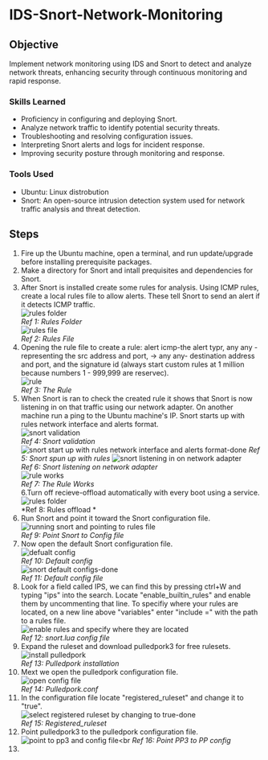 # IDS-Snort-Network-Monitoring

## Objective

Implement network monitoring using IDS and Snort to detect and analyze network threats, enhancing security through continuous monitoring and rapid response.

### Skills Learned

- Proficiency in configuring and deploying Snort.
- Analyze network traffic to identify potential security threats.
- Troubleshooting and resolving configuration issues.
- Interpreting Snort alerts and logs for incident response.
- Improving security posture through monitoring and response.

### Tools Used

- Ubuntu: Linux distrobution
- Snort: An open-source intrusion detection system used for network traffic analysis and threat detection.

## Steps

1. Fire up the Ubuntu machine, open a terminal, and run update/upgrade before installing prerequisite packages.
2. Make a directory for Snort and intall prequisites and dependencies for Snort.
3. After Snort is installed create some rules for analysis. Using ICMP rules, create a local rules file to allow alerts. These tell Snort to send an alert if it detects ICMP traffic.<br>
![rules folder](https://github.com/user-attachments/assets/a8c7abd8-aa55-4407-a139-1ee6780839d0)<br>
*Ref 1: Rules Folder*<br>
![rules file](https://github.com/user-attachments/assets/273c3b85-462a-4e81-8cf2-a7a98ee43b38)<br>
*Ref 2: Rules File*<br>
4. Opening the rule file to create a rule: alert icmp-the alert typr, any any - representing the src address and port, -> any any- destination address and port, and the signature id (always start custom rules at 1 million because numbers 1 - 999,999 are reservec).<br>
![rule](https://github.com/user-attachments/assets/1fd61fe6-e3d5-456e-b3df-18426bfb4133)<br>
*Ref 3: The Rule*<br>
5. When Snort is ran to check the created rule it shows that Snort is now listening in on that traffic using our network adapter. On another machine run a ping to the Ubuntu machine's IP. Snort starts up with rules network interface and alerts format.<br>
![snort validation](https://github.com/user-attachments/assets/55fb2c04-b332-4ea8-8991-1ece46d8fb26)<br>
*Ref 4: Snort validation*<br>
![snort start up with rules network interface and alerts format-done](https://github.com/user-attachments/assets/fe0b6b1c-8b9c-41ac-983e-ea57ea441881)
*Ref 5: Snort spun up with rules*
![snort listening in on network adapter](https://github.com/user-attachments/assets/d43074fa-5be4-4431-9e71-5d05e42c71f4)<br>
*Ref 6: Snort listening on network adapter*<br>
![rule works](https://github.com/user-attachments/assets/82837bcd-20a3-4637-a587-c4667ea8c240)<br>
*Ref 7: The Rule Works*<br>
6.Turn off recieve-offload automatically with every boot using a service.<br>
![rules folder](https://github.com/user-attachments/assets/a8c7abd8-aa55-4407-a139-1ee6780839d0)<br>
*Ref 8: Rules offload *<br>
7. Run Snort and point it toward the Snort configuration file.<br>
![running snort and pointing to rules file](https://github.com/user-attachments/assets/a94df377-33da-4975-84b1-6a8e9c2f6806)<br>
*Ref 9: Point Snort to Config file*<br>
8. Now open the default Snort configuration file.<br>
![defualt config](https://github.com/user-attachments/assets/28293f44-14f2-43ce-94ce-33f6c4988a27)<br>
*Ref 10: Default config*<br>
![snort default configs-done](https://github.com/user-attachments/assets/59ce79e0-c322-462b-8499-cfc05b7a8835)<br>
*Ref 11: Default config file*<br>
10. Look for a field called IPS, we can find this by pressing ctrl+W and typing "ips" into the search. Locate "enable_builtin_rules" and enable them by uncommenting that line. To specifiy where your rules are located, on a new line above "variables" enter "include =" with the path to a rules file.<br>
![enable rules and specify where they are located](https://github.com/user-attachments/assets/98033c3a-64a5-46e5-b5f5-933fd4cbabf3)<br>
*Ref 12: snort.lua config file*<br>
11. Expand the ruleset and download pulledpork3 for free rulesets.<br>
![install pulledpork](https://github.com/user-attachments/assets/6d6ee1a4-a382-4004-984c-563f54bb3f75)<br>
*Ref 13: Pulledpork installation*<br>
12. Mext we open the pulledpork configuration file.<br>
![open config file](https://github.com/user-attachments/assets/048cc259-20e0-404f-9a93-aa909cd405f5)<br>
*Ref 14: Pulledpork.conf*<br>
13. In the configuration file locate "registered_ruleset" and change it to "true".<br>
![select registered ruleset by changing to true-done](https://github.com/user-attachments/assets/64c97f42-84b4-4815-8120-1655e4c052a1)<br>
*Ref 15: Registered_ruleset*<br>
14. Point pulledpork3 to the pulledpork configuration file.<br>
![point to pp3 and config file](https://github.com/user-attachments/assets/c29a816a-9049-4833-99ec-0fc1d4362d39)<br
*Ref 16: Point PP3 to PP config*<br> 
15. 
